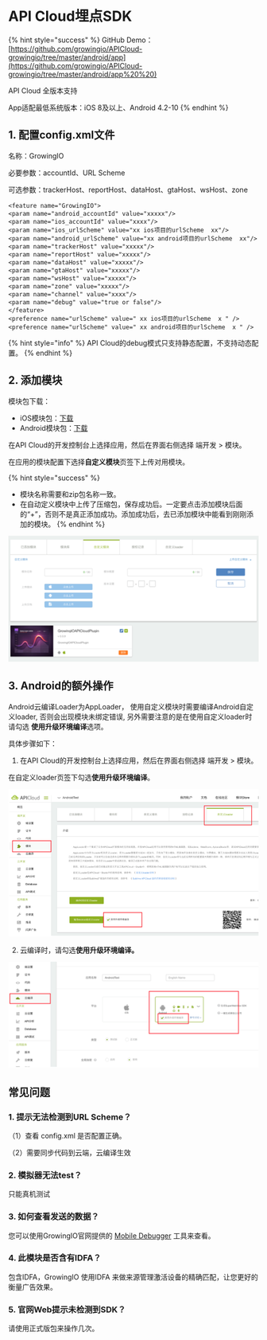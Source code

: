 # API Cloud埋点SDK



{% hint style="success" %}
GitHub Demo： [https://github.com/growingio/APICloud-growingio/tree/master/android/app](https://github.com/growingio/APICloud-growingio/tree/master/android/app%20%20)

API Cloud 全版本支持

App适配最低系统版本：iOS 8及以上、Android 4.2-10
{% endhint %}

## 1. 配置config.xml文件

名称：GrowingIO

必要参数：accountId、URL Scheme

可选参数：trackerHost、reportHost、dataHost、gtaHost、wsHost、zone

```markup
<feature name="GrowingIO">
<param name="android_accountId" value="xxxxx"/>
<param name="ios_accountId" value="xxxx"/>
<param name="ios_urlScheme" value="xx ios项目的urlScheme  xx"/>
<param name="android_urlScheme" value="xx android项目的urlScheme  xx"/>
<param name="trackerHost" value="xxxxx"/>
<param name="reportHost" value="xxxxx"/>
<param name="dataHost" value="xxxxx"/>
<param name="gtaHost" value="xxxxx"/>
<param name="wsHost" value="xxxxx"/>
<param name="zone" value="xxxxx"/>
<param name="channel" value="xxxx"/>
<param name="debug" value="true or false"/>
</feature>
<preference name="urlScheme" value=" xx ios项目的urlScheme  x " />
<preference name="urlScheme" value=" xx android项目的urlScheme  x " />
```

{% hint style="info" %}
API Cloud的debug模式只支持静态配置，不支持动态配置。
{% endhint %}

## 2. 添加模块

模块包下载：

* iOS模块包：[下载](https://github.com/growingio/APICloud-growingio/blob/master/iOS/iOS/GrowingIO_iOS.zip)​
* Android模块包：[下载](https://github.com/growingio/APICloud-growingio/blob/master/android/GrowingIO.zip)

在API Cloud的开发控制台上选择应用，然后在界面右侧选择 端开发 &gt; 模块。

在应用的模块配置下选择**自定义模块**页签下上传对用模块。

{% hint style="success" %}
* 模块名称需要和zip包名称一致。
* 在自动定义模块中上传了压缩包，保存成功后。一定要点击添加模块后面的“+”，否则不是真正添加成功。添加成功后，去已添加模块中能看到刚刚添加的模块。
{% endhint %}

![](../../../.gitbook/assets/image%20%28192%29.png)

## 3. Android的额外操作

Android云编译Loader为AppLoader， 使用自定义模块时需要编译Android自定义loader, 否则会出现模块未绑定错误, 另外需要注意的是在使用自定义loader时 请勾选 **使用升级环境编译**选项。

具体步骤如下：

1. 在API Cloud的开发控制台上选择应用，然后在界面右侧选择 端开发 &gt; 模块。

在自定义loader页签下勾选**使用升级环境编译**。

![](../../../.gitbook/assets/image%20%28174%29.png)

2. 云编译时，请勾选**使用升级环境编译。**

![](../../../.gitbook/assets/image%20%2867%29.png)

## 常见问题

### 1. 提示无法检测到URL Scheme？

（1）查看 config.xml 是否配置正确。

（2）需要同步代码到云端，云编译生效

### 2. 模拟器无法test？

只能真机测试

### 3. 如何查看发送的数据？

您可以使用GrowingIO官网提供的 [Mobile Debugger](../../debugging/mobile-debugger.md) 工具来查看。

### 4. 此模块是否含有IDFA？

包含IDFA，GrowingIO 使用IDFA 来做来源管理激活设备的精确匹配，让您更好的衡量广告效果。

### 5. 官网Web提示未检测到SDK？

请使用正式版包来操作几次。  






